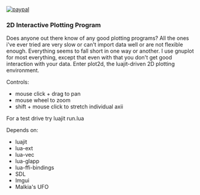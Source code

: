 [![paypal](https://www.paypalobjects.com/en_US/i/btn/btn_donateCC_LG.gif)](https://www.paypal.com/cgi-bin/webscr?cmd=_s-xclick&hosted_button_id=KYWUWS86GSFGL)

### 2D Interactive Plotting Program

Does anyone out there know of any good plotting programs?
All the ones i've ever tried are very slow or can't import data well or are not flexible enough.
Everything seems to fall short in one way or another.
I use gnuplot for most everything, except that even with that you don't get good interaction with your data.
Enter plot2d, the luajit-driven 2D plotting environment.

Controls:
- mouse click + drag to pan
- mouse wheel to zoom
- shift + mouse click to stretch individual axii

For a test drive try luajit run.lua

Depends on:
- luajit
- lua-ext
- lua-vec
- lua-glapp
- lua-ffi-bindings
- SDL
- Imgui
- Malkia's UFO
